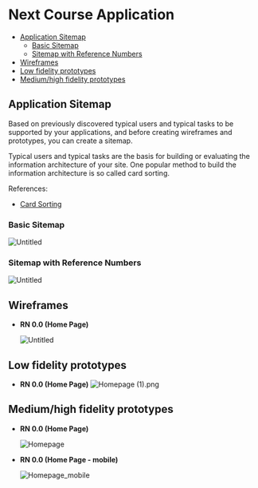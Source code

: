 # Next Course Application <!-- omit in toc -->

- [Application Sitemap](#application-sitemap)
  - [Basic Sitemap](#basic-sitemap)
  - [Sitemap with Reference Numbers](#sitemap-with-reference-numbers)
- [Wireframes](#wireframes)
- [Low fidelity prototypes](#low-fidelity-prototypes)
- [Medium/high fidelity prototypes](#mediumhigh-fidelity-prototypes)

## Application Sitemap

Based on previously discovered typical users and typical tasks to be supported by your applications, and before creating wireframes and prototypes, you can create a sitemap.

Typical users and typical tasks are the basis for building or evaluating the information architecture of your site. One popular method to build the information architecture is so called card sorting.

References:

- [Card Sorting](https://www.usability.gov/how-to-and-tools/methods/card-sorting.html)

### Basic Sitemap

![Untitled](Next%20Course%20Application%200bb9599b47564744849af62c6ae58795/Untitled.png)

### Sitemap with Reference Numbers

![Untitled](Next%20Course%20Application%200bb9599b47564744849af62c6ae58795/Untitled%201.png)

## Wireframes

- **RN 0.0 (Home Page)**
    
    ![Untitled](Next%20Course%20Application%200bb9599b47564744849af62c6ae58795/Untitled%202.png)
    

## Low fidelity prototypes

- **RN 0.0 (Home Page)**
    ![Homepage (1).png](Next%20Course%20Application%200bb9599b47564744849af62c6ae58795/Homepage_(1).png)


## Medium/high fidelity prototypes

- **RN 0.0 (Home Page)**

    ![Homepage](Next%20Course%20Application%200bb9599b47564744849af62c6ae58795/Homepage%20-%20desktop.png)

- **RN 0.0 (Home Page - mobile)**

    ![Homepage_mobile](Next%20Course%20Application%200bb9599b47564744849af62c6ae58795/Homepage%20-%20mobile.png)
